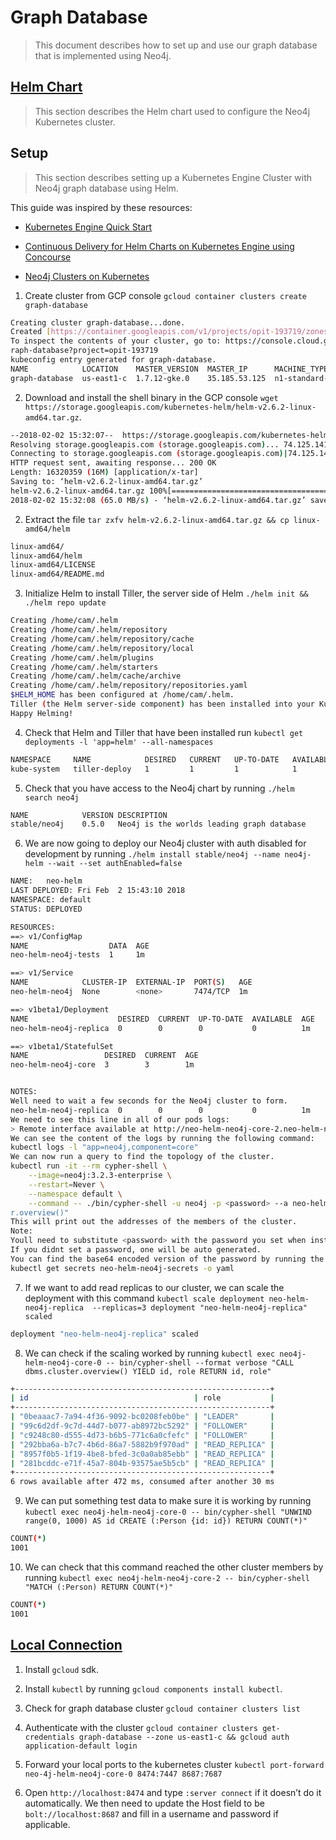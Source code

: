 # Graph Database

> This document describes how to set up and use our graph database that is implemented using Neo4j.

## [Helm Chart](https://github.com/kubernetes/charts/tree/master/stable/neo4j)

> This section describes the Helm chart used to configure the Neo4j Kubernetes cluster.

## Setup

> This section describes setting up a Kubernetes Engine Cluster with Neo4j graph database using Helm.

This guide was inspired by these resources:

* [Kubernetes Engine Quick Start](https://cloud.google.com/kubernetes-engine/docs/quickstart)

* [Continuous Delivery for Helm Charts on Kubernetes Engine using Concourse](https://cloud.google.com/solutions/continuous-integration-helm-concourse)

* [Neo4j Clusters on Kubernetes](https://neo4j.com/blog/kubernetes-deploy-neo4j-clusters/)

1. Create cluster from GCP console `gcloud container clusters create graph-database`

```sh
Creating cluster graph-database...done.
Created [https://container.googleapis.com/v1/projects/opit-193719/zones/us-east1-c/clusters/graph-database].
To inspect the contents of your cluster, go to: https://console.cloud.google.com/kubernetes/workload_/gcloud/us-east1-c/g
raph-database?project=opit-193719
kubeconfig entry generated for graph-database.
NAME            LOCATION    MASTER_VERSION  MASTER_IP      MACHINE_TYPE   NODE_VERSION  NUM_NODES  STATUS
graph-database  us-east1-c  1.7.12-gke.0    35.185.53.125  n1-standard-1  1.7.12-gke.0  3          RUNNING
```

2. Download and install the shell binary in the GCP console `wget https://storage.googleapis.com/kubernetes-helm/helm-v2.6.2-linux-amd64.tar.gz`.


```sh
--2018-02-02 15:32:07--  https://storage.googleapis.com/kubernetes-helm/helm-v2.6.2-linux-amd64.tar.gz
Resolving storage.googleapis.com (storage.googleapis.com)... 74.125.141.128, 2607:f8b0:400c:c06::80
Connecting to storage.googleapis.com (storage.googleapis.com)|74.125.141.128|:443... connected.
HTTP request sent, awaiting response... 200 OK
Length: 16320359 (16M) [application/x-tar]
Saving to: ‘helm-v2.6.2-linux-amd64.tar.gz’
helm-v2.6.2-linux-amd64.tar.gz 100%[=================================================>]  15.56M  65.0MB/s    in 0.2s
2018-02-02 15:32:08 (65.0 MB/s) - ‘helm-v2.6.2-linux-amd64.tar.gz’ saved [16320359/16320359]
```

2. Extract the file `tar zxfv helm-v2.6.2-linux-amd64.tar.gz && cp linux-amd64/helm `

```sh
linux-amd64/
linux-amd64/helm
linux-amd64/LICENSE
linux-amd64/README.md
```

3. Initialize Helm to install Tiller, the server side of Helm `./helm init && ./helm repo update`

```sh
Creating /home/cam/.helm
Creating /home/cam/.helm/repository
Creating /home/cam/.helm/repository/cache
Creating /home/cam/.helm/repository/local
Creating /home/cam/.helm/plugins
Creating /home/cam/.helm/starters
Creating /home/cam/.helm/cache/archive
Creating /home/cam/.helm/repository/repositories.yaml
$HELM_HOME has been configured at /home/cam/.helm.
Tiller (the Helm server-side component) has been installed into your Kubernetes Cluster.
Happy Helming!
```

4. Check that Helm and Tiller that have been installed run `kubectl get deployments -l 'app=helm' --all-namespaces`

```sh
NAMESPACE     NAME            DESIRED   CURRENT   UP-TO-DATE   AVAILABLE   AGE
kube-system   tiller-deploy   1         1         1            1           4m
```

5. Check that you have access to the Neo4j chart by running `./helm search neo4j`

```sh
NAME            VERSION DESCRIPTION
stable/neo4j    0.5.0   Neo4j is the worlds leading graph database
```

6. We are now going to deploy our Neo4j cluster with auth disabled for development by running `./helm install stable/neo4j --name neo4j-helm --wait --set authEnabled=false`

```sh
NAME:   neo-helm
LAST DEPLOYED: Fri Feb  2 15:43:10 2018
NAMESPACE: default
STATUS: DEPLOYED

RESOURCES:
==> v1/ConfigMap
NAME                  DATA  AGE
neo-helm-neo4j-tests  1     1m

==> v1/Service
NAME            CLUSTER-IP  EXTERNAL-IP  PORT(S)   AGE
neo-helm-neo4j  None        <none>       7474/TCP  1m

==> v1beta1/Deployment
NAME                    DESIRED  CURRENT  UP-TO-DATE  AVAILABLE  AGE
neo-helm-neo4j-replica  0        0        0           0          1m

==> v1beta1/StatefulSet
NAME                 DESIRED  CURRENT  AGE
neo-helm-neo4j-core  3        3        1m


NOTES:
Well need to wait a few seconds for the Neo4j cluster to form.
neo-helm-neo4j-replica  0        0        0           0          1m
We need to see this line in all of our pods logs:
> Remote interface available at http://neo-helm-neo4j-core-2.neo-helm-neo4j.default.svc.cluster.local:7474/
We can see the content of the logs by running the following command:
kubectl logs -l "app=neo4j,component=core"
We can now run a query to find the topology of the cluster.
kubectl run -it --rm cypher-shell \
    --image=neo4j:3.2.3-enterprise \
    --restart=Never \
    --namespace default \
    --command -- ./bin/cypher-shell -u neo4j -p <password> --a neo-helm-neo4j.default.svc.cluster.local "call dbms.cluste
r.overview()"
This will print out the addresses of the members of the cluster.
Note:
Youll need to substitute <password> with the password you set when installing the Helm package.
If you didnt set a password, one will be auto generated.
You can find the base64 encoded version of the password by running the following command:
kubectl get secrets neo-helm-neo4j-secrets -o yaml
```

7. If we want to add read replicas to our cluster, we can scale the deployment with this command `kubectl scale deployment neo-helm-neo4j-replica  --replicas=3
deployment "neo-helm-neo4j-replica" scaled`

```sh
deployment "neo-helm-neo4j-replica" scaled
```

8. We can check if the scaling worked by running `kubectl exec neo4j-helm-neo4j-core-0 -- bin/cypher-shell --format verbose "CALL dbms.cluster.overview() YIELD id, role RETURN id, role"`

```sh
+---------------------------------------------------------+
| id                                     | role           |
+---------------------------------------------------------+
| "0beaaac7-7a94-4f36-9092-bc0208feb0be" | "LEADER"       |
| "99c6d2df-9c7d-44d7-b077-ab8972bc5292" | "FOLLOWER"     |
| "c9248c80-d555-4d73-b6b5-771c6a0cfefc" | "FOLLOWER"     |
| "292bba6a-b7c7-4b6d-86a7-5882b9f970ad" | "READ_REPLICA" |
| "8957f0b5-1f19-4be8-bfed-3c0a0ab85ebb" | "READ_REPLICA" |
| "281bcddc-e71f-45a7-804b-93575ae5b5cb" | "READ_REPLICA" |
+---------------------------------------------------------+
6 rows available after 472 ms, consumed after another 30 ms
```

9. We can put something test data to make sure it is working by running `kubectl exec neo4j-helm-neo4j-core-0 -- bin/cypher-shell "UNWIND range(0, 1000) AS id CREATE (:Person {id: id}) RETURN COUNT(*)"`

```sh
COUNT(*)
1001
```

10. We can check that this command reached the other cluster members by running `kubectl exec neo4j-helm-neo4j-core-2 -- bin/cypher-shell "MATCH (:Person) RETURN COUNT(*)"`

```sh
COUNT(*)
1001
```

## [Local Connection](https://github.com/neo4j-contrib/kubernetes-neo4j)

1. Install `gcloud` sdk.

2. Install `kubectl` by running `gcloud components install kubectl`.

3. Check for graph database cluster `gcloud container clusters list`

4. Authenticate with the cluster `gcloud container clusters get-credentials graph-database --zone us-east1-c && gcloud auth application-default login`

5. Forward your local ports to the kubernetes cluster `kubectl port-forward neo-4j-helm-neo4j-core-0 8474:7447 8687:7687`

6. Open `http://localhost:8474` and type `:server connect` if it doesn’t do it automatically. We then need to update the Host field to be `bolt://localhost:8687` and fill in a username and password if applicable.
